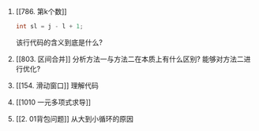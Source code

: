 1. [[786. 第k个数]]
	```cpp
	int sl = j - l + 1;
	```
	
	该行代码的含义到底是什么?

2. [[803. 区间合并]]
	分析方法一与方法二在本质上有什么区别?
	能够对方法二进行优化?

3. [[154. 滑动窗口]]
	理解代码

4. [[1010 一元多项式求导]]

5. [[2. 01背包问题]]
   从大到小循环的原因